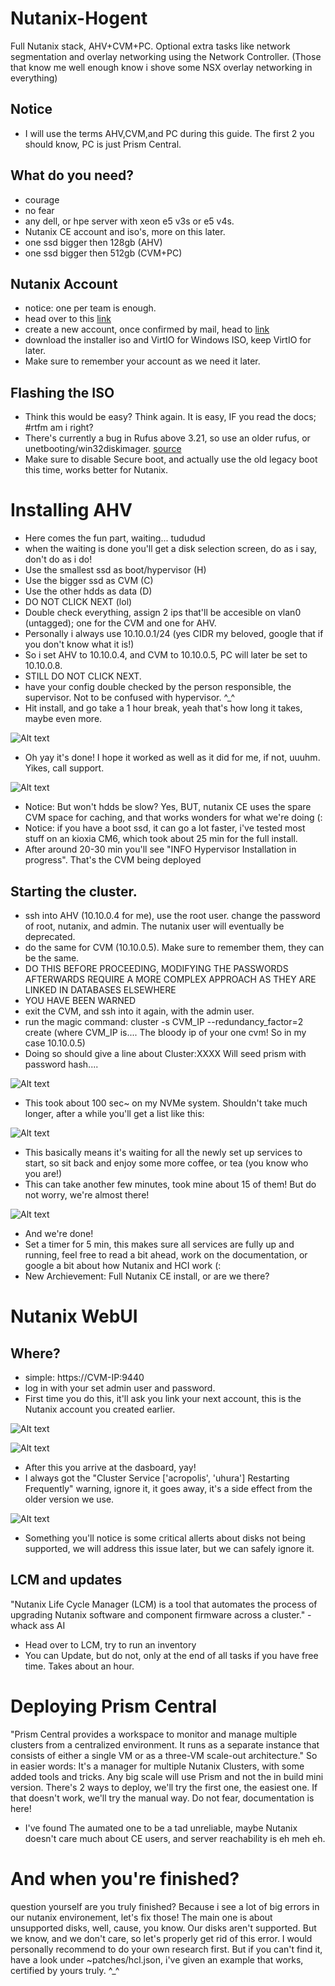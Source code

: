 # Nutanix-Hogent
Full Nutanix stack, AHV+CVM+PC. Optional extra tasks like network segmentation and overlay networking using the Network Controller.
(Those that know me well enough know i shove some NSX overlay networking in everything)

## Notice
- I will use the terms AHV,CVM,and PC during this guide. The first 2 you should know, PC is just Prism Central.

## What do you need?
- courage
- no fear
- any dell, or hpe server with xeon e5 v3s or e5 v4s.
- Nutanix CE account and iso's, more on this later.
- one ssd bigger then 128gb (AHV)
- one ssd bigger then 512gb (CVM+PC)

## Nutanix Account
- notice: one per team is enough.
- head over to this [link](https://my.nutanix.com/page/signup)
- create a new account, once confirmed by mail, head to [link](https://next.nutanix.com/discussion-forum-14/download-community-edition-38417)
- download the installer iso and VirtIO for Windows ISO, keep VirtIO for later.
- Make sure to remember your account as we need it later.

## Flashing the ISO
- Think this would be easy? Think again. It is easy, IF you read the docs; #rtfm am i right?
- There's currently a bug in Rufus above 3.21, so use an older rufus, or unetbooting/win32diskimager. [source](https://portal.nutanix.com/page/documents/details?targetId=Nutanix-Community-Edition-Getting-Started-v2_1:top-installing-ce-t.html)
- Make sure to disable Secure boot, and actually use the old legacy boot this time, works better for Nutanix.

# Installing AHV
- Here comes the fun part, waiting... tududud
- when the waiting is done you'll get a disk selection screen, do as i say, don't do as i do!
- Use the smallest ssd as boot/hypervisor (H)
- Use the bigger ssd as CVM (C)
- Use the other hdds as data (D)
- DO NOT CLICK NEXT (lol)
- Double check everything, assign 2 ips that'll be accesible on vlan0 (untagged); one for the CVM and one for AHV.
- Personally i always use 10.10.0.1/24 (yes CIDR my beloved, google that if you don't know what it is!)
- So i set AHV to 10.10.0.4, and CVM to 10.10.0.5, PC will later be set to 10.10.0.8.
- STILL DO NOT CLICK NEXT. 
- have your config double checked by the person responsible, the supervisor. Not to be confused with hypervisor. ^_^
- Hit install, and go take a 1 hour break, yeah that's how long it takes, maybe even more.

![Alt text](assets/hinstall.png)
- Oh yay it's done! I hope it worked as well as it did for me, if not, uuuhm. Yikes, call support.

![Alt text](assets/hinstallcomp.png)
- Notice: But won't hdds be slow? Yes, BUT, nutanix CE uses the spare CVM space for caching, and that works wonders for what we're doing (:
- Notice: if you have a boot ssd, it can go a lot faster, i've tested most stuff on an kioxia CM6, which took about 25 min for the full install.
- After around 20-30 min you'll see "INFO Hypervisor Installation in progress". That's the CVM being deployed

## Starting the cluster.
- ssh into AHV (10.10.0.4 for me), use the root user. change the password of root, nutanix, and admin. The nutanix user will eventually be deprecated.
- do the same for CVM (10.10.0.5). Make sure to remember them, they can be the same.
- DO THIS BEFORE PROCEEDING, MODIFYING THE PASSWORDS AFTERWARDS REQUIRE A MORE COMPLEX APPROACH AS THEY ARE LINKED IN DATABASES ELSEWHERE
- YOU HAVE BEEN WARNED
- exit the CVM, and ssh into it again, with the admin user.
- run the magic command: cluster -s CVM_IP --redundancy_factor=2 create (where CVM_IP is.... The bloody ip of your one cvm! So in my case 10.10.0.5)
- Doing so should give a line about Cluster:XXXX Will seed prism with password hash....

![Alt text](assets/clustercreate.png)
- This took about 100 sec~ on my NVMe system. Shouldn't take much longer, after a while you'll get a list like this:

![Alt text](assets/zeusstart.png)
- This basically means it's waiting for all the newly set up services to start, so sit back and enjoy some more coffee, or tea (you know who you are!)
- This can take another few minutes, took mine about 15 of them! But do not worry, we're almost there!

![Alt text](assets/zeusfinished.png)
- And we're done!
- Set a timer for 5 min, this makes sure all services are fully up and running, feel free to read a bit ahead, work on the documentation, or google a bit about how Nutanix and HCI work (:
- New Archievement: Full Nutanix CE install, or are we there?


# Nutanix WebUI

## Where?
- simple: https://CVM-IP:9440
- log in with your set admin user and password.
- First time you do this, it'll ask you link your next account, this is the Nutanix account you created earlier.

![Alt text](assets/nextcreds.png)

![Alt text](assets/nextactivated.png)

- After this you arrive at the dasboard, yay!
- I always got the "Cluster Service ['acropolis', 'uhura'] Restarting Frequently" warning, ignore it, it goes away, it's a side effect from the older version we use.

![Alt text](assets/dashboard.png)

- Something you'll notice is some critical allerts about disks not being supported, we will address this issue later, but we can safely ignore it.

## LCM and updates
"Nutanix Life Cycle Manager (LCM) is a tool that automates the process of upgrading Nutanix software and component firmware across a cluster." - whack ass AI

- Head over to LCM, try to run an inventory
- You can Update, but do not, only at the end of all tasks if you have free time. Takes about an hour.

# Deploying Prism Central
"Prism Central provides a workspace to monitor and manage multiple clusters from a centralized environment. It runs as a separate instance that consists of either a single VM or as a three-VM scale-out architecture."
So in easier words: It's a manager for multiple Nutanix Clusters, with some added tools and tricks. Any big scale will use Prism and not the in build mini version.
There's 2 ways to deploy, we'll try the first one, the easiest one. If that doesn't work, we'll try the manual way. Do not fear, documentation is here!
- I've found The aumated one to be a tad unreliable, maybe Nutanix doesn't care much about CE users, and server reachability is eh meh eh.




# And when you're finished?
question yourself are you truly finished? Because i see a lot of big errors in our nutanix environement, let's fix those!
The main one is about unsupported disks, well, cause, you know. Our disks aren't supported. But we know, and we don't care, so let's properly get rid of this error.
I would personally recommend to do your own research first. But if you can't find it, have a look under ~patches/hcl.json, i've given an example that works, certified by yours truly. ^_^
